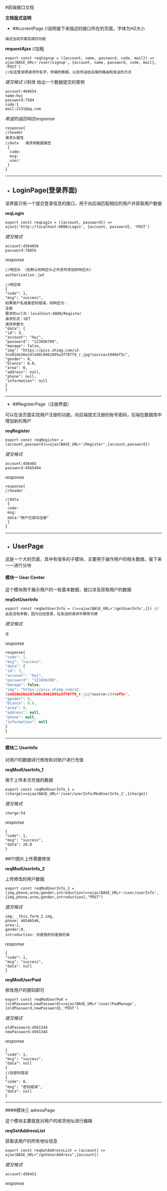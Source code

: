                                                                                                                                                                                                                                                                                                                                                                                                                                                                                                                                                                                                                                                                                                                                                                                                                                                                                                                                                                                                                                                                                                                                                                                                                                                                                                                                                                                                                                                                                                                                                                                                                                                                                                                                                                                                                                                                                                                                                                                                                                                                                                                                                                                                                                                                                                                                                                                                                                                                                                                                                                                                                                                                                                                                                                                                                                                                                                                                                                                                                                                                                                                                                                                                                                                                                                                                                                                                                                                                                                                                                                                                                                                                                                                                                                                                                                                                                                                                                                                                                                                                                                                                                                                                                                                                                                                                                                                                                                                                                                                                                                                                                                                                                                                                     

#前端接口文档



**文档版式说明**

- ##currentPage  //说明接下来描述的接口所在的页面，字体为H2大小

```
描述当前页面完成的功能
```

**requestAjax**          //加粗

```
export const reqSignup = ({account, name, password, code, mail}) => ajax(BASE_URL+'/user/signup', {account, name, password, code, mail}, 'POST')
//在这里说明请求的名字，传输的数据，以及传送给后端的路由和发送的方式
```

*提交格式*     //斜体     给出一个数据提交的案例

```
account:464654
name:hwj
password:7584
code:1
mail:2131@qq.com
```

*希望的返回响应response*

```
response{
//header
请求头属性
//data   请求体数据属性
 {
  code:
  msg:
  user:
 }
}
```



****

- ## LoginPage(登录界面)

该界面只有一个提交登录信息的接口，用于向后端匹配相应的用户并获取用户数据

**reqLogin**

```
export const reqLogin = ({account, password}) => ajax1('http://localhost:8080/Login', {account, password}, 'POST')
```

*提交格式*

```
account:4564656
password:78855
```

*response*

```
//响应头 （在默认的响应头之外另外添加的响应头）
authorization：jwt

//响应体
{
"code": 1,
"msg": "success",
如果用户名或者密码错误，则响应为：
注册
需求的url为：localhost:8080/Register
请求形式：GET
请求参数为
"data": {
"id": 3,
"account": "hwj",
"password": "123456789",
"manage": false,
"img": "https://picx.zhimg.com/v2-
3ce02de36e2d7a90c9461095a3f707f9_r.jpg?source=1940ef5c",
"gender": 0,
"blance": 0.0,
"area": 0,
"address": null,
"phone": null,
"information": null
}
}
```

****



- ##RegisterPage（注册界面）

可以在该页面实现用户注册的功能，向后端提交注册的账号密码，后端在数据库中增加新的用户

**reqRegister**

```
export const reqRegister = (account,password)=>ajax(BASE_URL+'/Register',{account,password})
```

*提交格式*

```
account:456465
password:4565464
```

*response*

```
response{
//header

//data
 {
 code:
 msg:
 data:"用户已成功注册"
 }
}

```

****

- ## UserPage

这是一个大的页面，其中有很多的子模块，主要用于操作用户的相关数据，接下来一一进行分块

#### 模块一 User Center

这个模块用于展示用户的一些基本数据，接口涉及获取用户的数据

**reqGetUserInfo**

```
export const reqGetUserInfo = ()=>ajax(BASE_URL+'/getUserInfo',{}) //此处没有参数，因为已经登录，在发送的请求中携带令牌
```

*提交格式*

```
无
```

*response*

```js
response{
"code": 1,
"msg": "success",
"data": {
"id": 3,
"account": "hwj",
"password": "123456789",
"manage": false,
"img": "https://picx.zhimg.com/v2-
3ce02de36e2d7a90c9461095a3f707f9_r.jpg?source=1940ef5c",
"gender": 0,
"blance": 0.0,
"area": 0,
"address": null,
"phone": null,
"information": null
}
}
```

****

#### 模块二  UserInfo

对用户的数据进行修改和对账户进行充值

**reqModUserInfo_1** 

用于上传本次充值的数据

```
export const reqModUserInfo_1 = (charge)=>ajax(BASE_URL+'/user/userInfo/ModUserInfo_1',{charge})
```

*提交格式*

```
charge:54
```

*response*

```
{
"code": 1,
"msg": "success",
"data": 20.0
}
```

##!!!!图片上传需要修改

**reqModUserInfo_2** 

上传修改的用户数据

```
export const reqModUserInfo_2 = (img,phone,area,gender,introduction)=>ajax(BASE_URL+'/user/userInfo',{img,phone,area,gender,introduction},"POST")
```

*提交格式*

```
img: _this.form_2.img,
phone: 46546546,
area:1,
gender:0,
introduction: 你是我的你是我的谁
```

*response*

```
{
"code": 1,
"msg": "success",
"data": null
}
```



**reqModUserPwd**

修改用户的密码即可

```
export const reqModUserPwd = (oldPassword,newPassword)=>ajax(BASE_URL+'/user/PwdManage',{oldPassword,newPassword},'POST')
```

*提交格式*

```
oldPassword:4561344
newPassword:4561344
```

*response*

```
{
"code": 1,
"msg": "success",
"data": null
}
//旧密码错误
{
"code": 0,
"msg": "密码错误",
"data": null
}
```



****

####模块三 adressPage

这个模块主要就是对用户的收货地址进行编辑

**reqGetAddressList**

获取该用户的所有地址信息

```
export const reqGetAddressList = (account) => ajax(BASE_URL+"/getUserAddress",{account})
```

*提交格式*

```
account:456451
```

*response*

```
```